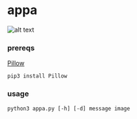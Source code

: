 # appa

![alt text](https://github.com/stncal/appa/blob/master/avatar_appa.png)

### prereqs

[Pillow](https://pillow.readthedocs.io/en/stable/)

`pip3 install Pillow`

### usage 

`python3 appa.py [-h] [-d] message image`
